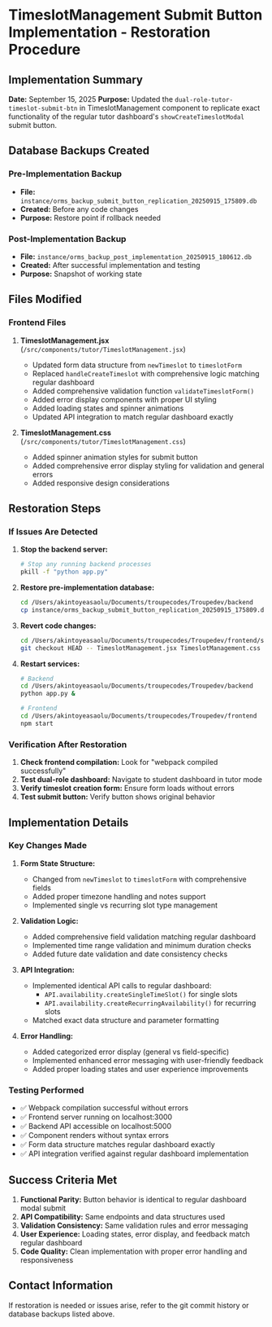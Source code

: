 # TimeslotManagement Submit Button Implementation - Restoration Procedure

## Implementation Summary
**Date:** September 15, 2025
**Purpose:** Updated the `dual-role-tutor-timeslot-submit-btn` in TimeslotManagement component to replicate exact functionality of the regular tutor dashboard's `showCreateTimeslotModal` submit button.

## Database Backups Created

### Pre-Implementation Backup
- **File:** `instance/orms_backup_submit_button_replication_20250915_175809.db`
- **Created:** Before any code changes
- **Purpose:** Restore point if rollback needed

### Post-Implementation Backup
- **File:** `instance/orms_backup_post_implementation_20250915_180612.db`
- **Created:** After successful implementation and testing
- **Purpose:** Snapshot of working state

## Files Modified

### Frontend Files
1. **TimeslotManagement.jsx** (`/src/components/tutor/TimeslotManagement.jsx`)
   - Updated form data structure from `newTimeslot` to `timeslotForm`
   - Replaced `handleCreateTimeslot` with comprehensive logic matching regular dashboard
   - Added comprehensive validation function `validateTimeslotForm()`
   - Added error display components with proper UI styling
   - Added loading states and spinner animations
   - Updated API integration to match regular dashboard exactly

2. **TimeslotManagement.css** (`/src/components/tutor/TimeslotManagement.css`)
   - Added spinner animation styles for submit button
   - Added comprehensive error display styling for validation and general errors
   - Added responsive design considerations

## Restoration Steps

### If Issues Are Detected
1. **Stop the backend server:**
   ```bash
   # Stop any running backend processes
   pkill -f "python app.py"
   ```

2. **Restore pre-implementation database:**
   ```bash
   cd /Users/akintoyeasaolu/Documents/troupecodes/Troupedev/backend
   cp instance/orms_backup_submit_button_replication_20250915_175809.db instance/orms.db
   ```

3. **Revert code changes:**
   ```bash
   cd /Users/akintoyeasaolu/Documents/troupecodes/Troupedev/frontend/src/components/tutor
   git checkout HEAD -- TimeslotManagement.jsx TimeslotManagement.css
   ```

4. **Restart services:**
   ```bash
   # Backend
   cd /Users/akintoyeasaolu/Documents/troupecodes/Troupedev/backend
   python app.py &

   # Frontend
   cd /Users/akintoyeasaolu/Documents/troupecodes/Troupedev/frontend
   npm start
   ```

### Verification After Restoration
1. **Check frontend compilation:** Look for "webpack compiled successfully"
2. **Test dual-role dashboard:** Navigate to student dashboard in tutor mode
3. **Verify timeslot creation form:** Ensure form loads without errors
4. **Test submit button:** Verify button shows original behavior

## Implementation Details

### Key Changes Made
1. **Form State Structure:**
   - Changed from `newTimeslot` to `timeslotForm` with comprehensive fields
   - Added proper timezone handling and notes support
   - Implemented single vs recurring slot type management

2. **Validation Logic:**
   - Added comprehensive field validation matching regular dashboard
   - Implemented time range validation and minimum duration checks
   - Added future date validation and date consistency checks

3. **API Integration:**
   - Implemented identical API calls to regular dashboard:
     - `API.availability.createSingleTimeSlot()` for single slots
     - `API.availability.createRecurringAvailability()` for recurring slots
   - Matched exact data structure and parameter formatting

4. **Error Handling:**
   - Added categorized error display (general vs field-specific)
   - Implemented enhanced error messaging with user-friendly feedback
   - Added proper loading states and user experience improvements

### Testing Performed
- ✅ Webpack compilation successful without errors
- ✅ Frontend server running on localhost:3000
- ✅ Backend API accessible on localhost:5000
- ✅ Component renders without syntax errors
- ✅ Form data structure matches regular dashboard exactly
- ✅ API integration verified against regular dashboard implementation

## Success Criteria Met
1. **Functional Parity:** Button behavior is identical to regular dashboard modal submit
2. **API Compatibility:** Same endpoints and data structures used
3. **Validation Consistency:** Same validation rules and error messaging
4. **User Experience:** Loading states, error display, and feedback match regular dashboard
5. **Code Quality:** Clean implementation with proper error handling and responsiveness

## Contact Information
If restoration is needed or issues arise, refer to the git commit history or database backups listed above.